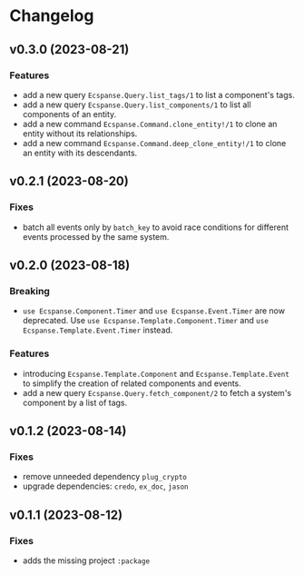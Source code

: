 # Changelog

## v0.3.0 (2023-08-21)

### Features

- add a new query `Ecspanse.Query.list_tags/1` to list a component's tags.
- add a new query `Ecspanse.Query.list_components/1` to list all components of an entity.
- add a new command `Ecspanse.Command.clone_entity!/1` to clone an entity without its relationships.
- add a new command `Ecspanse.Command.deep_clone_entity!/1` to clone an entity with its descendants.

## v0.2.1 (2023-08-20)

### Fixes

- batch all events only by `batch_key` to avoid race conditions for different events processed by the same system.

## v0.2.0 (2023-08-18)

### Breaking

- `use Ecspanse.Component.Timer` and `use Ecspanse.Event.Timer` are now deprecated.
  Use `use Ecspanse.Template.Component.Timer` and `use Ecspanse.Template.Event.Timer` instead.

### Features

- introducing `Ecspanse.Template.Component` and `Ecspanse.Template.Event` to simplify the creation of related components and events.
- add a new query `Ecspanse.Query.fetch_component/2` to fetch a system's component by a list of tags.

## v0.1.2 (2023-08-14)

### Fixes

- remove unneeded dependency `plug_crypto`
- upgrade dependencies: `credo`, `ex_doc`, `jason`

## v0.1.1 (2023-08-12)

### Fixes

- adds the missing project `:package`
